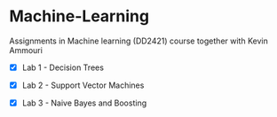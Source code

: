 # Machine-Learning

Assignments in Machine learning (DD2421) course together with Kevin Ammouri

- [x] Lab 1 - Decision Trees

- [x] Lab 2 - Support Vector Machines

- [x] Lab 3 - Naive Bayes and Boosting
